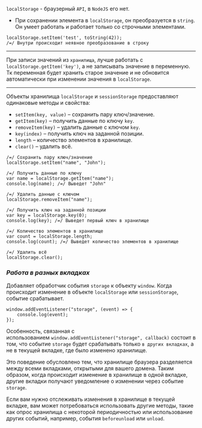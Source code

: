 `localStorage` - браузерный `API`, в `NodeJS` его нет.

- При сохранении элемента в `localStorage`, он преобразуется в `string`. Он умеет работать и работает только со строчными элементами.

```
localStorage.setItem('test', toString(42)); 
/=/ Внутри происходит неявное преобразование в строку
```
---
При записи значений из `хранилища`, лучше работать с `localStorage.getItem('key')`, а не записывать значение в переменную. Тк переменная будет хранить старое значение и не обновится автоматически при изменении значения в `localStorage`.
___
Объекты хранилища `localStorage` и `sessionStorage` предоставляют одинаковые методы и свойства:
- `setItem(key, value)` – сохранить пару ключ/значение.
- `getItem(key)` – получить данные по ключу `key`.
- `removeItem(key)` – удалить данные с ключом `key`.
- `key(index)` – получить ключ на заданной позиции.
- `length` – количество элементов в хранилище.
- `clear()` – удалить всё.

``` 
/=/ Сохранить пару ключ/значение
localStorage.setItem("name", "John");

/=/ Получить данные по ключу
var name = localStorage.getItem("name");
console.log(name); /=/ Выведет "John"

/=/ Удалить данные с ключом
localStorage.removeItem("name");

/=/ Получить ключ на заданной позиции
var key = localStorage.key(0);
console.log(key); /=/ Выведет первый ключ в хранилище

/=/ Количество элементов в хранилище
var count = localStorage.length;
console.log(count); /=/ Выведет количество элементов в хранилище

/=/ Удалить всё
localStorage.clear();
```

### _Работа в разных вкладках_

Добавляет обработчик события `storage` к объекту `window`. Когда происходит изменение в объекте `localStorage` или `sessionStorage`, событие срабатывает.

```
window.addEventListener("storage", (event) => {
	console.log(event);
});
```

Особенность, связанная с использованием `window.addEventListener("storage", callback)` состоит в том, что событие `storage` будет срабатывать только `в других вкладках`, а не в текущей вкладке, где было изменено хранилище.

Это поведение обусловлено тем, что хранилище браузера разделяется между всеми вкладками, открытыми для вашего домена. Таким образом, когда происходит изменение в хранилище в одной вкладке, другие вкладки получают уведомление о изменении через событие `storage`.

Если вам нужно отслеживать изменения в хранилище в текущей вкладке, вам может потребоваться использовать другие методы, такие как опрос хранилища с некоторой периодичностью или использование других событий, например, события `beforeunload` или `unload`.